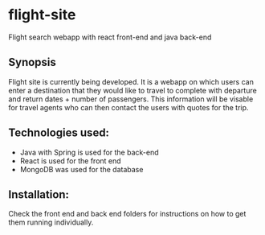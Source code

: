 # flight-site
Flight search webapp with react front-end and java back-end

Synopsis
--------

Flight site is currently being developed. It is a webapp on which users can enter a destination 
that they would like to travel to complete with departure and return dates + number of passengers.
This information will be visable for travel agents who can then contact the users with quotes for the trip.


Technologies used:
------------------

* Java with Spring is used for the back-end
* React is used for the front end
* MongoDB was used for the database


Installation:
-------------

Check the front end and back end folders for instructions on how to get them running individually.
